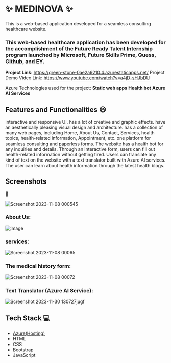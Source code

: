  # ✨ MEDINOVA  ✨

This is a web-based application developed for a seamless consulting healthcare website.

### This web-based healthcare application has been developed for the accomplishment of the Future Ready Talent Internship program launched by Microsoft, Future Skills Prime, Quess, Github, and EY.


**Project Link**: https://green-stone-0ae2a9210.4.azurestaticapps.net/
Project Demo Video Link: https://www.youtube.com/watch?v=a4jD-sHJbDU

Azure Technologies used for the project:
 **Static web apps**
 **Health bot**
 **Azure AI Services**

## Features and Functionalities 😃

interactive and responsive UI.
has a lot of creative and graphic effects.
have an aesthetically pleasing visual design and architecture.
has a collection of many web pages, including Home, About Us, Contact, Services, health topics, health-related information, Appointment, etc.
one platform for seamless consulting and paperless forms.
The website has a health bot for any inquiries and details.
Through an interactive form, users can fill out health-related information without getting tired.
Users can translate any kind of text on the website with a text translator built with Azure AI services.
The user can learn about health information through the latest health blogs.

## Screenshots

 📸


![Screenshot 2023-11-08 000545](https://github.com/828-kalyan/Hospital-website1/assets/75324176/e9b6c6f5-55e1-4398-bfe4-e2b6a484b47c)

   

### About Us:



![image](https://github.com/828-kalyan/Hospital-website1/assets/75324176/d1478d72-6ac7-46ce-aa30-ac4be974b66a)



### services:


![Screenshot 2023-11-08 00065](https://github.com/828-kalyan/Hospital-website1/assets/75324176/039a576e-b356-42c8-9fca-857aaed1f3ad)



### The medical history form:


![Screenshot 2023-11-08 00072](https://github.com/828-kalyan/Hospital-website1/assets/75324176/f7e23e8f-b5ff-4d15-ab16-93102b00dfa7)


### Text Translator (Azure AI Service):


![Screenshot 2023-11-30 130727jugf](https://github.com/828-kalyan/Hospital-website1/assets/75324176/0aad4226-f4af-44f1-81b6-c70462898235)


## Tech Stack 💻

- [Azure(Hosting)](https://green-stone-0ae2a9210.4.azurestaticapps.net/)
- HTML
- CSS
- Bootstrap
- JavaScript
